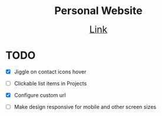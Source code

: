 <h1 align="center">Personal Website</h1>
<div align="center">
    <a href="https://nab115.github.io/" >
        <span style="font-size: 25px;">Link</span>
    </a>
</div>

# TODO
- [X] Jiggle on contact icons hover
- [ ] Clickable list items in Projects
- [X] Configure custom url
- [ ] Make design responsive for mobile and other screen sizes

